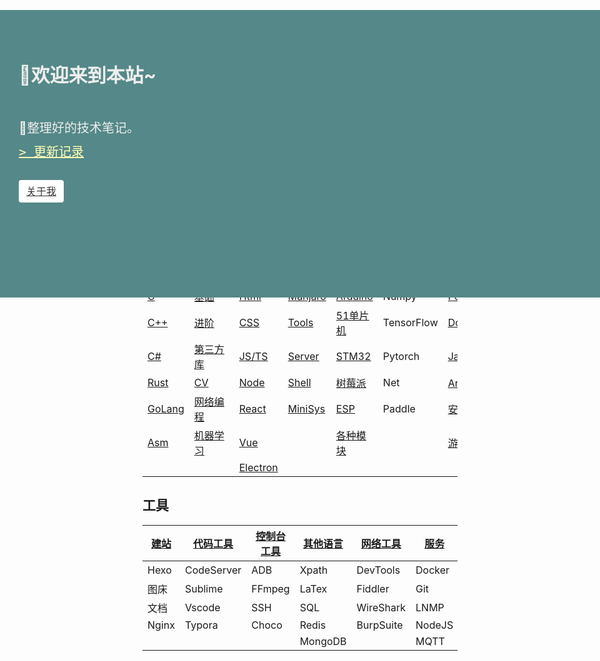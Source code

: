 <!-- 
title: 小fのNote
layout: IndexLayout
visible: true
--> 

<style>
  .markdown {
    padding: 0 20px;
  }
  .jumbotron {
    position: absolute;
    background-color: #588;
    top: 56px;
    left: 0;
    right: 0;
    padding-top: 80px;
    min-height: 380px;
    color: #eee;
  }
  .jumbotron-block {
    min-height: 400px;
  }
  .jumbotron-warpper {
    max-width: 1200px;
    padding: 0 30px;
    margin: 0 auto;
  }
  .jumbotron-title {
    font-size: 30px;
    font-weight: bold;
    padding-bottom: 20px;
  }
  .jumbotron-des {
    font-size: 1.25rem;
    line-height: 1.5;
    font-weight: 300;
    margin-bottom: 30px;
    font-family: -apple-system, BlinkMacSystemFont, "Segoe UI", Roboto, "Helvetica Neue", Arial, sans-serif, "Apple Color Emoji", "Segoe UI Emoji", "Segoe UI Symbol";
  }
  .jumbotron .jumbotron-btn {
    display: inline-block;
    color: #333;
    font-weight: 500;
    text-align: center;
    white-space: nowrap;
    vertical-align: middle;
    user-select: none;
    background-color: #fff;
    padding: .375rem .75rem;
    font-size: 1rem;
    line-height: 1.5;
    border-radius: .25rem;
    transition: color .15s ease-in-out, background-color .15s ease-in-out, border-color .15s ease-in-out, box-shadow .15s ease-in-out;
  }
  .jumbotron-btn:hover {
    background-color: #bbb;
    color: #333;
  }
  .jumbotron-btn:focus {
    outline: 0;
    box-shadow: 0 0 0 0.2rem rgba(255, 255, 255, 0.25);
  }
  .pre {
    font-family:monospace;
    margin-top: 8px;
  }
  #active {
    color: #ffffb8;
  }
</style>
<div class="jumbotron">
  <div class="jumbotron-warpper">
    <div class="jumbotron-title">🚄欢迎来到本站~</div>
    <div class="jumbotron-des">
      <br />
      🛴整理好的技术笔记。
      <br/> 
      <div class="pre"> 
      <a id="active" href="https://github.com/fzf404/Tech_Note/commits/master">>&emsp;更新记录</a>
      </div>
    </div>
    <a class="jumbotron-btn" href="#/Home/About">关于我</a>
  </div>
</div>
<div class="jumbotron-block"> </div>



| [PL](#/Lang)            | [Python](#/Python)             | [前端](#/Web)                | [Linux](#/Linux)              | [硬件](#/HardWare/)            | [深度学习](#/DeepLearn) | 其他                               |
| ----------------------- | ------------------------------ | ---------------------------- | ----------------------------- | ------------------------------ | ----------------------- | ---------------------------------- |
| [C](#/Lang/C)           | [基础](#/Python/1.Basic)       | [Html](#/Web/1.HTML)         | [Manjaro](#/Linux/Manjaro)    | [Arduino](#/HardWare/Arduino)  | Numpy                   | [PowerShell](#/Command/PowerShell) |
| [C++](#/Lang)           | [进阶](#/Python/2.Advance)     | [CSS](#/Web/2.CSS)           | [Tools](#/Linux/Tools)        | [51单片机](#/HardWare/51MCU)   | TensorFlow              | [Dos](#/Command/Dos)               |
| [C#](#/Lang/CSharp)     | [第三方库](#/Python/3.Package) | [JS/TS](#/Web/3.JS)          | [Server](#/Command/Server)    | [STM32](#/HardWare/STM32)      | Pytorch                 | [Java](#/Other/Java)               |
| [Rust](/Lang/Rust)      | [CV](#/Python/7.Vision)        | [Node](#/Web/3.JS)           | [Shell](#/Linux)              | [树莓派](#/HardWare/Raspberry) | Net                     | [Arm汇编](#/Normal/Language)       |
| [GoLang](#/Golang)      | [网络编程](#/Python/6.Network) | [React](#/Web/5.React)       | [MiniSys](#/Linux/MakeSystem) | [ESP](#/HardWare/Esp8266)      | Paddle                  | [安全](#/Security/)                |
| [Asm](#/Security/Crack) | [机器学习](#/DeepLearn)        | [Vue](#/Web/4.Vue)           |                               | [各种模块](#/HardWare/EleMod)  |                         | [游戏开发](/#/Others/Game)         |
|                         |                                | [Electron](#/Web/7.Electron) |                               |                                |                         |                                    |

## 工具

| [建站](#/Others/Blog) | [代码工具](#/Tools/Code) | [控制台工具](#/Tools/Console) | [其他语言](#/Others/Language) | [网络工具](#/Tools/Network) | [服务](#/Command/Server) | [Linux工具](#/linux/Tools) |
| --------------------- | ------------------------ | ----------------------------- | ----------------------------- | --------------------------- | ------------------------ | -------------------------- |
| Hexo                  | CodeServer               | ADB                           | Xpath                         | DevTools                    | Docker                   | [推荐](#/Linux)            |
| 图床                  | Sublime                  | FFmpeg                        | LaTex                         | Fiddler                     | Git                      | zsh                        |
| 文档                  | Vscode                   | SSH                           | SQL                           | WireShark                   | LNMP                     | vim                        |
| Nginx                 | Typora                   | Choco                         | Redis                         | BurpSuite                   | NodeJS                   | ranger                     |
|                       |                          |                               | MongoDB                       |                             | MQTT                     | i3wm                       |


